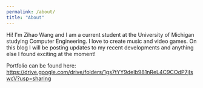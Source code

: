 ```yaml
---
permalink: /about/
title: "About"
---
```


Hi! I'm Zihao Wang and I am a current student at the University of Michigan studying Computer Engineering. I love to create music and video games. On this blog I will be posting updates to my recent developments and anything else I found exciting at the moment!

Portfolio can be found here: https://drive.google.com/drive/folders/1gs7tYY9deIb981nReL4C9COdP7jIswcV?usp=sharing
